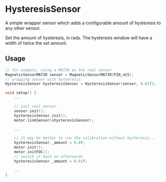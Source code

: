 
# HysteresisSensor

A simple wrapper sensor which adds a configurable amount of hysteresis to any other sensor.

Set the amount of hysteresis, in rads. The hysteresis window will have a width of twice the set
amount.

## Usage

```c++
// for example, using a MA730 as the real sensor
MagneticSensorMA730 sensor = MagneticSensorMA730(PIN_nCS);
// wrapping sensor with hysteresis
HysteresisSensor hysteresisSensor = HysteresisSensor(sensor, 0.01f);

void setup() {
    ...

    // init real sensor
    sensor.init();
    hysteresisSensor.init();
    motor.linkSensor(&hysteresisSensor);

    ...

    // it may be better to run the calibration without hysteresis...
    hysteresisSensor._amount = 0.0f;
    motor.init();
    motor.initFOC();
    // switch it back on afterwards
    hysteresisSensor._amount = 0.01f;

    ...
}
```